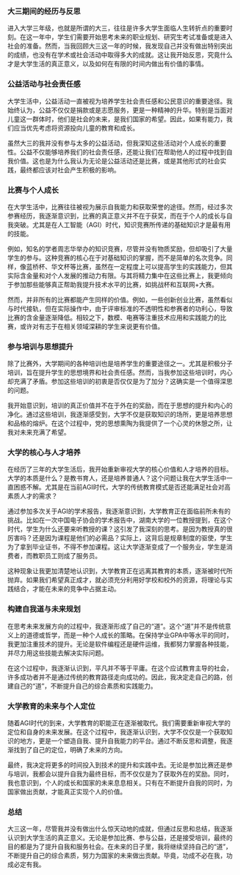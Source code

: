 ### 大三期间的经历与反思

  进入大学三年级，也就是所谓的大三，往往是许多大学生面临人生转折点的重要时刻。在这一年中，学生们需要开始思考未来的职业规划、研究生考试准备或是进入社会的准备。然而，当我回顾大三这一年的时候，我发现自己并没有做出特别突出的成绩，也没有在学术或社会活动中取得多大的成就。这让我开始反思，究竟什么才是大学生活的真正意义，以及如何在有限的时间内做出有价值的事情。

### 公益活动与社会责任感

  大学生活中，公益活动一直被视为培养学生社会责任感和公民意识的重要途径。我始终认为，公益不仅仅是捐款或是志愿服务，更是一种精神的升华。特别是当面对儿童这一群体时，他们是社会的未来，是我们国家的希望。因此，如果有能力，我们应当优先考虑将资源投向儿童的教育和成长。

  虽然大三的我并没有参与太多的公益活动，但我深知这些活动对个人成长的重要性。公益不仅能够培养我们的社会责任感，还能让我们在帮助他人的过程中找到自我价值。这也是为什么我认为无论是公益活动还是比赛，或是其他形式的社会实践，最终都应该对社会产生积极的影响。

### 比赛与个人成长

  在大学生活中，比赛往往被视为展示自我能力和获取荣誉的途径。然而，经过多次参赛经历，我逐渐意识到，比赛的真正意义并不在于获奖，而在于个人的成长与自我突破。尤其是在人工智能（AGI）时代，知识竞赛所传递的基础知识才是最有用的技能。

  例如，知名的学者周志华举办的知识竞赛，尽管并没有物质奖励，但却吸引了大量学生的参与。这种竞赛的核心在于对基础知识的掌握，而不是简单的名次竞争。同样，像蓝桥杯、华文杯等比赛，虽然在一定程度上可以提高学生的实践能力，但其实际含金量和对个人发展的推动力有限。与其将精力集中在这些比赛上，我更倾向于参加那些能够真正帮助我提升技术水平的比赛，如挑战杯和互联网+大赛。

  然而，并非所有的比赛都能产生同样的价值。例如，一些创新创业比赛，虽然看似与时代接轨，但在实际操作中，由于评审标准的不透明性和参赛者的功利心，导致比赛的含金量逐渐降低。相较之下，数模、电赛等注重技术应用和实践能力的比赛，或许对有志于在相关领域深耕的学生来说更有价值。

### 参与培训与思想提升

  除了比赛外，大学期间的各种培训也是培养学生的重要途径之一。尤其是积极分子培训，旨在提升学生的思想境界和社会责任感。然而，当我参加这些培训时，内心却充满了矛盾。参加这些培训的初衷是否仅仅是为了加分？这确实是一个值得深思的问题。

  我开始意识到，培训的真正价值并不在于外在的奖励，而在于思想的提升和内心的净化。通过这些培训，我逐渐感受到，大学不仅是获取知识的场所，更是培养思想和品格的熔炉。在这个过程中，党的思想熏陶为我提供了一个心灵的休憩之所，让我对未来充满了希望。

### 大学的核心与人才培养

  在经历了三年的大学生活后，我开始重新审视大学的核心价值和人才培养的目标。大学的本质是什么？是教书育人，还是培养普通人？这个问题让我在大学生活中一直困惑不解。尤其是在当前AGI时代，大学的传统教育模式是否还能满足社会对高素质人才的需求？

  通过参加多次关于AGI的学术报告，我逐渐意识到，大学教育正在面临前所未有的挑战。比如在一次中国电子协会的学术报告中，湖南大学的一位教授提到，在这个时代，学生为什么还要来听教授的课？这引发了我深刻的思考。是因为教授真的很厉害吗？还是因为课程是他们的必需品？实际上，这背后是规章制度的驱使，学生为了拿到毕业证书，不得不参加课程。这让大学逐渐变成了一个服务业，学生是消费者，而教职员工则成了服务员。

  这种现象让我更加清楚地认识到，大学教育正在远离其教育的本质，逐渐被时代所抛弃。如果我们希望真正成才，就必须充分利用好学校和校外的资源，将理论与实践结合，才能在未来的竞争中占据主动。

### 构建自我道与未来规划

  在思考未来发展方向的过程中，我逐渐形成了自己的“道”。这个“道”并不是传统意义上的道德或哲学，而是一种个人成长的策略。在保持学业GPA中等水平的同时，我更加注重技术的提升。无论是软件编程还是硬件运维，我都努力掌握各种技能，并尽力用这些技能去解决实际问题。

  在这个过程中，我逐渐认识到，平凡并不等于平庸。在这个应试教育主导的社会，许多成功者并不是通过传统的教育路径走向成功的。因此，我决定走自己的路，创建自己的“道”，不断提升自己的综合素质和实践能力。

### 大学教育的未来与个人定位

  随着AGI时代的到来，大学教育的职能正在逐渐被取代。我们需要重新审视大学的定位和自身的未来发展。在这个过程中，我逐渐认识到，大学不仅仅是一个获取知识的地方，更是一个塑造自我、提升自我能力的平台。通过不断反思和调整，我逐渐找到了自己的定位，明确了未来的方向。

  最终，我决定将更多的时间投入到技术的提升和实践中去。无论是参加比赛还是参与培训，我都会以提升自我为最终目标，而不仅仅是为了获取外在的奖励。同时，我也意识到，个人的成长和国家的未来息息相关。只有在不断提升自我的同时，为国家做出贡献，才能真正实现个人的价值。

### 总结

  大三这一年，尽管我并没有做出什么惊天动地的成就，但通过反思和总结，我逐渐认识到大学生活的真正意义。无论是参加比赛、参与公益，还是接受培训，最终的目的都是为了提升自我和服务社会。在未来的日子里，我将继续坚持自己的“道”，不断提升自己的综合素质，努力为国家的未来做出贡献。毕竟，功成不必在我，功成必定有我。

